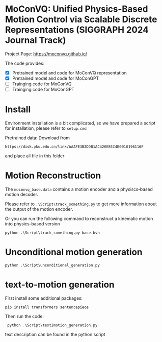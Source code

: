 # MoConVQ: Unified Physics-Based Motion Control via Scalable Discrete Representations (SIGGRAPH 2024 Journal Track)

Project Page: https://moconvq.github.io/

The code provides:

- [x] Pretrained model and code for MoConVQ representation
- [x] Pretrained model and code for MoConGPT
- [ ] Trainging code for MoConVQ
- [ ] Trainging code for MoConGPT

# Install

Environment installation is a bit complicated, so we have prepared a script for installation, please refer to `setup.cmd`


Pretrained data: Download from 

```
https://disk.pku.edu.cn/link/AAAFE3B2DDB1AC420EB5C4E0910196116F
```

and place all file in this folder

# Motion Reconstruction

The `moconvq_base.data` contains a motion encoder and a physiscs-based motion decoder. 

Please refer to `.\Script\track_something.py` to get more information about the output of the motion encoder.

Or you can run the following command to reconstruct a kinematic motion into physics-based version
```
python .\Script\track_something.py base.bvh
```

# Unconditional motion generation

```
python .\Script\unconditional_generation.py
```


# text-to-motion generation


First install some additional packages:
```
pip install transformers sentencepiece
```
Then run the code:
```
 python .\Script\text2motion_generation.py
```

text description can be found in the python script